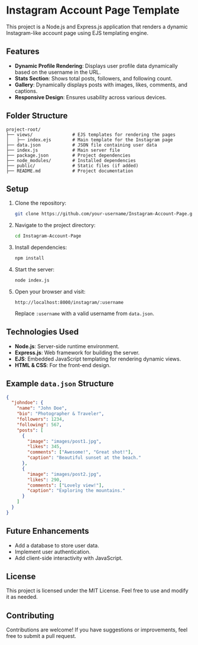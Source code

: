 # Instagram Account Page Template

This project is a Node.js and Express.js application that renders a dynamic Instagram-like account page using EJS templating engine.

## Features

- **Dynamic Profile Rendering**: Displays user profile data dynamically based on the username in the URL.
- **Stats Section**: Shows total posts, followers, and following count.
- **Gallery**: Dynamically displays posts with images, likes, comments, and captions.
- **Responsive Design**: Ensures usability across various devices.

## Folder Structure

```
project-root/
├── views/               # EJS templates for rendering the pages
│   ├── index.ejs        # Main template for the Instagram page
├── data.json            # JSON file containing user data
├── index.js             # Main server file
├── package.json         # Project dependencies
├── node_modules/        # Installed dependencies
├── public/              # Static files (if added)
├── README.md            # Project documentation
```

## Setup

1. Clone the repository:
   ```bash
   git clone https://github.com/your-username/Instagram-Account-Page.git
   ```
2. Navigate to the project directory:
   ```bash
   cd Instagram-Account-Page
   ```
3. Install dependencies:
   ```bash
   npm install
   ```
4. Start the server:
   ```bash
   node index.js
   ```
5. Open your browser and visit:
   ```
   http://localhost:8000/instagram/:username
   ```
   Replace `:username` with a valid username from `data.json`.

## Technologies Used

- **Node.js**: Server-side runtime environment.
- **Express.js**: Web framework for building the server.
- **EJS**: Embedded JavaScript templating for rendering dynamic views.
- **HTML & CSS**: For the front-end design.

## Example `data.json` Structure

```json
{
  "johndoe": {
    "name": "John Doe",
    "bio": "Photographer & Traveler",
    "followers": 1234,
    "following": 567,
    "posts": [
      {
        "image": "images/post1.jpg",
        "likes": 345,
        "comments": ["Awesome!", "Great shot!"],
        "caption": "Beautiful sunset at the beach."
      },
      {
        "image": "images/post2.jpg",
        "likes": 290,
        "comments": ["Lovely view!"],
        "caption": "Exploring the mountains."
      }
    ]
  }
}
```

## Future Enhancements

- Add a database to store user data.
- Implement user authentication.
- Add client-side interactivity with JavaScript.

## License

This project is licensed under the MIT License. Feel free to use and modify it as needed.

## Contributing

Contributions are welcome! If you have suggestions or improvements, feel free to submit a pull request.
